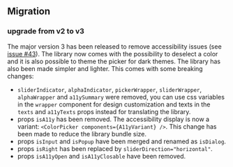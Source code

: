 ## Migration

### upgrade from v2 to v3

The major version 3 has been released to remove accessibility issues (see [issue #43](https://github.com/Ennoriel/svelte-awesome-color-picker/issues/43)). The library now comes with the possibility to deselect a color and it is also possible to theme the picker for dark themes. The library has also been made simpler and lighter. This comes with some breaking changes:

- `sliderIndicator`, `alphaIndicator`, `pickerWrapper`, `sliderWrapper`, `alphaWrapper` and `a11ySummary` were removed, you can use css variables in the `wrapper` component for design customization and texts in the `texts` and `a11yTexts` props instead for translating the library.
- props `isA11y` has been removed. The accessibility display is now a variant: `<ColorPicker components={A11yVariant} />`. This change has been made to reduce the library bundle size.
- props `isInput` and `isPopup` have been merged and renamed as `isDialog`.
- props `isRight` has been replaced by `sliderDirection="horizontal"`.
- props `isA11yOpen` and `isA11yClosable` have been removed.
